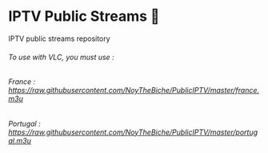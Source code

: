 # IPTV Public Streams 🎥
IPTV public streams repository

###### To use with VLC, you must use : 

###### France : https://raw.githubusercontent.com/NoyTheBiche/PublicIPTV/master/france.m3u
###### Portugal : https://raw.githubusercontent.com/NoyTheBiche/PublicIPTV/master/portugal.m3u
